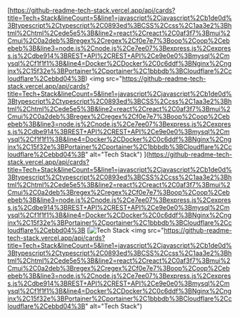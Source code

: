 [https://github-readme-tech-stack.vercel.app/api/cards?title=Tech+Stack&lineCount=5&line1=javascript%2Cjavascript%2Cb1de0d%3Btypescript%2Ctypescript%2C0893ed%3BCSS%2Ccss%2C1aa3e2%3Bhtml%2Chtml%2Cede5e5%3B&line2=react%2Creact%2C0af3f7%3Bmui%2Cmui%2C0a2deb%3Bregex%2Cregex%2Cf0e7e7%3Boop%2Coop%2Cebebeb%3B&line3=node.js%2Cnode.js%2Ce7ee07%3Bexpress.js%2Cexpress.js%2Cdbe914%3BREST+API%2CREST+API%2Ce9e0e0%3Bmysql%2Cmysql%2Cf1f1f1%3B&line4=Docker%2CDocker%2C0c6ddf%3BNginx%2Cnginx%2C15f32e%3BPortainer%2Cportainer%2C1bbbdb%3BCloudflare%2Ccloudflare%2Cebbd04%3B)
<img src="https://github-readme-tech-stack.vercel.app/api/cards?title=Tech+Stack&lineCount=5&line1=javascript%2Cjavascript%2Cb1de0d%3Btypescript%2Ctypescript%2C0893ed%3BCSS%2Ccss%2C1aa3e2%3Bhtml%2Chtml%2Cede5e5%3B&line2=react%2Creact%2C0af3f7%3Bmui%2Cmui%2C0a2deb%3Bregex%2Cregex%2Cf0e7e7%3Boop%2Coop%2Cebebeb%3B&line3=node.js%2Cnode.js%2Ce7ee07%3Bexpress.js%2Cexpress.js%2Cdbe914%3BREST+API%2CREST+API%2Ce9e0e0%3Bmysql%2Cmysql%2Cf1f1f1%3B&line4=Docker%2CDocker%2C0c6ddf%3BNginx%2Cnginx%2C15f32e%3BPortainer%2Cportainer%2C1bbbdb%3BCloudflare%2Ccloudflare%2Cebbd04%3B" alt="Tech Stack")
](https://github-readme-tech-stack.vercel.app/api/cards?title=Tech+Stack&lineCount=5&line1=javascript%2Cjavascript%2Cb1de0d%3Btypescript%2Ctypescript%2C0893ed%3BCSS%2Ccss%2C1aa3e2%3Bhtml%2Chtml%2Cede5e5%3B&line2=react%2Creact%2C0af3f7%3Bmui%2Cmui%2C0a2deb%3Bregex%2Cregex%2Cf0e7e7%3Boop%2Coop%2Cebebeb%3B&line3=node.js%2Cnode.js%2Ce7ee07%3Bexpress.js%2Cexpress.js%2Cdbe914%3BREST+API%2CREST+API%2Ce9e0e0%3Bmysql%2Cmysql%2Cf1f1f1%3B&line4=Docker%2CDocker%2C0c6ddf%3BNginx%2Cnginx%2C15f32e%3BPortainer%2Cportainer%2C1bbbdb%3BCloudflare%2Ccloudflare%2Cebbd04%3B
[![Tech Stack](https://github-readme-tech-stack.vercel.app/api/cards?title=Tech+Stack&lineCount=5&line1=javascript%2Cjavascript%2Cb1de0d%3Btypescript%2Ctypescript%2C0893ed%3BCSS%2Ccss%2C1aa3e2%3Bhtml%2Chtml%2Cede5e5%3B&line2=react%2Creact%2C0af3f7%3Bmui%2Cmui%2C0a2deb%3Bregex%2Cregex%2Cf0e7e7%3Boop%2Coop%2Cebebeb%3B&line3=node.js%2Cnode.js%2Ce7ee07%3Bexpress.js%2Cexpress.js%2Cdbe914%3BREST+API%2CREST+API%2Ce9e0e0%3Bmysql%2Cmysql%2Cf1f1f1%3B&line4=Docker%2CDocker%2C0c6ddf%3BNginx%2Cnginx%2C15f32e%3BPortainer%2Cportainer%2C1bbbdb%3BCloudflare%2Ccloudflare%2Cebbd04%3B)
<img src="https://github-readme-tech-stack.vercel.app/api/cards?title=Tech+Stack&lineCount=5&line1=javascript%2Cjavascript%2Cb1de0d%3Btypescript%2Ctypescript%2C0893ed%3BCSS%2Ccss%2C1aa3e2%3Bhtml%2Chtml%2Cede5e5%3B&line2=react%2Creact%2C0af3f7%3Bmui%2Cmui%2C0a2deb%3Bregex%2Cregex%2Cf0e7e7%3Boop%2Coop%2Cebebeb%3B&line3=node.js%2Cnode.js%2Ce7ee07%3Bexpress.js%2Cexpress.js%2Cdbe914%3BREST+API%2CREST+API%2Ce9e0e0%3Bmysql%2Cmysql%2Cf1f1f1%3B&line4=Docker%2CDocker%2C0c6ddf%3BNginx%2Cnginx%2C15f32e%3BPortainer%2Cportainer%2C1bbbdb%3BCloudflare%2Ccloudflare%2Cebbd04%3B" alt="Tech Stack")
